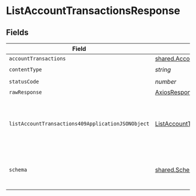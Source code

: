 # ListAccountTransactionsResponse


## Fields

| Field                                                                                                             | Type                                                                                                              | Required                                                                                                          | Description                                                                                                       |
| ----------------------------------------------------------------------------------------------------------------- | ----------------------------------------------------------------------------------------------------------------- | ----------------------------------------------------------------------------------------------------------------- | ----------------------------------------------------------------------------------------------------------------- |
| `accountTransactions`                                                                                             | [shared.AccountTransactions](../../models/shared/accounttransactions.md)                                          | :heavy_minus_sign:                                                                                                | Success                                                                                                           |
| `contentType`                                                                                                     | *string*                                                                                                          | :heavy_check_mark:                                                                                                | N/A                                                                                                               |
| `statusCode`                                                                                                      | *number*                                                                                                          | :heavy_check_mark:                                                                                                | N/A                                                                                                               |
| `rawResponse`                                                                                                     | [AxiosResponse>](https://axios-http.com/docs/res_schema)                                                          | :heavy_minus_sign:                                                                                                | N/A                                                                                                               |
| `listAccountTransactions409ApplicationJSONObject`                                                                 | [ListAccountTransactions409ApplicationJSON](../../models/operations/listaccounttransactions409applicationjson.md) | :heavy_minus_sign:                                                                                                | The data type's dataset has not been requested or is still syncing.                                               |
| `schema`                                                                                                          | [shared.Schema](../../models/shared/schema.md)                                                                    | :heavy_minus_sign:                                                                                                | Your `query` parameter was not correctly formed                                                                   |